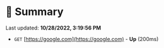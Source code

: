 # 📖 Summary
Last updated: **10/28/2022, 3:19:56 PM**

- `GET` [https://google.com](https://google.com) - **Up** (200ms)
